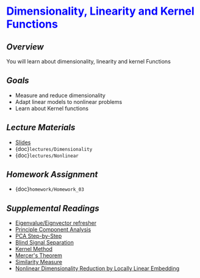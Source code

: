 # <span style="color: blue;"><b>Dimensionality, Linearity and Kernel Functions</b></span>

## *Overview*
You will learn about dimensionality, linearity and kernel Functions

## *Goals*
* Measure and reduce dimensionality
* Adapt linear models to nonlinear problems
* Learn about Kernel functions

## *Lecture Materials*
* [Slides](https://docs.google.com/presentation/d/1x4bWQr7kEAh6Z6L7iaLdaNiY6SDTHtvHxzvjFM1wYnE/edit?usp=sharing)
* {doc}`lectures/Dimensionality`
* {doc}`lectures/Nonlinear`

## *Homework Assignment*
* {doc}`homework/Homework_03`


## *Supplemental Readings*
  * [Eigenvalue/Eignvector refresher](https://www.mathsisfun.com/algebra/eigenvalue.html)
  * [Principle Component Analysis](https://en.wikipedia.org/wiki/Principal_component_analysis)
  * [PCA Step-by-Step](https://builtin.com/data-science/step-step-explanation-principal-component-analysis)
  * [Blind Signal Separation](https://en.wikipedia.org/wiki/Blind_signal_separation)
  * [Kernel Method](https://en.wikipedia.org/wiki/Kernel_method)
  * [Mercer's Theorem](https://en.wikipedia.org/wiki/Mercer%27s_theorem)
  * [Similarity Measure](https://en.wikipedia.org/wiki/Similarity_measure)
  * [Nonlinear Dimensionality Reduction by Locally Linear Embedding](http://science.sciencemag.org/content/290/5500/2323)